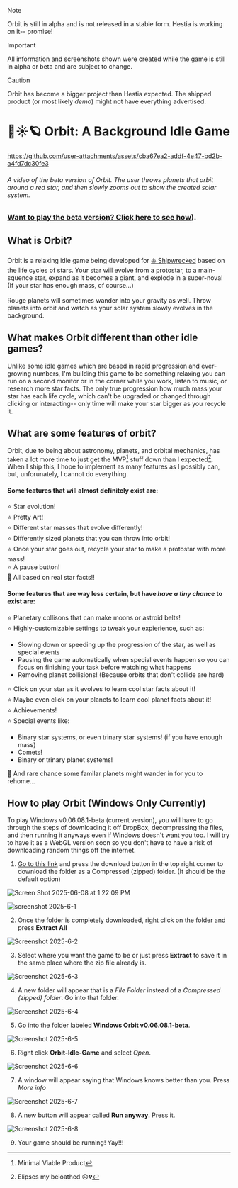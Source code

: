 > [!NOTE]
> Orbit is still in alpha and is not released in a stable form. Hestia is working on it-- promise!

> [!IMPORTANT]
> All information and screenshots shown were created while the game is still in alpha or beta and are subject to change.

> [!CAUTION]
> Orbit has become a bigger project than Hestia expected. The shipped product (or most likely *demo*) might not have everything advertised.

# 🌌☀️🪐 Orbit: A Background Idle Game


https://github.com/user-attachments/assets/cba67ea2-addf-4e47-bd2b-a4fd7dc30fe3


###### A video of the beta version of Orbit. The user throws planets that orbit around a red star, and then slowly zooms out to show the created solar system.

### [Want to play the beta version? Click here to see how](https://github.com/unsaltedkale/Orbit-Idle-Game?tab=readme-ov-file#how-to-play-orbit-windows-only-currently)).

## What is Orbit?

Orbit is a relaxing idle game being developed for [⛵ Shipwrecked](https://shipwrecked.hackclub.com/) based on the life cycles of stars. Your star will evolve from a protostar, to a main-squence star, expand as it becomes a giant, and explode in a super-nova! (If your star has enough mass, of course...)\
\
Rouge planets will sometimes wander into your gravity as well. Throw planets into orbit and watch as your solar system slowly evolves in the background.

## What makes Orbit different than other idle games?

Unlike some idle games which are based in rapid progression and ever-growing numbers, I'm building this game to be something relaxing you can run on a second monitor or in the corner while you work, listen to music, or research more star facts. The only true progression how much mass your star has each life cycle, which can't be upgraded or changed through clicking or interacting-- only time will make your star bigger as you recycle it.   

## What are some features of orbit?

Orbit, due to being about astronomy, planets, and orbital mechanics, has taken a lot more time to just get the MVP[^1] stuff down than I expected[^2]. When I ship this, I hope to implement as many features as I possibly can, but, unforunately, I cannot do everything.

#### Some features that will almost definitely exist are:  
  
⭐ Star evolution!  
⭐ Pretty Art!  
⭐ Different star masses that evolve differently!  
⭐ Differently sized planets that you can throw into orbit!  
⭐ Once your star goes out, recycle your star to make a protostar with more mass!  
⭐ A pause button!  
🌟 All based on real star facts!!  

#### Some features that are way less certain, but have *have a tiny chance* to exist are:
⭐ Planetary collisons that can make moons or astroid belts!  
⭐ Highly-customizable settings to tweak your expierience, such as:  
* Slowing down or speeding up the progression of the star, as well as special events  
* Pausing the game automatically when special events happen so you can focus on finishing your task before watching what happens  
* Removing planet collisions! (Because orbits that don't collide are hard)

⭐ Click on your star as it evolves to learn cool star facts about it!  
⭐ Maybe even click on your planets to learn cool planet facts about it!  
⭐ Achievements!  
⭐ Special events like:  
* Binary star systems, or even trinary star systems! (if you have enough mass)  
* Comets!  
* Binary or trinary planet systems!

🌟 And rare chance some familar planets might wander in for you to rehome...  

## How to play Orbit (Windows Only Currently)

To play Windows v0.06.08.1-beta (current version), you will have to go through the steps of downloading it off DropBox, decompressing the files, and then running it anyways even if Windows doesn't want you too. I will try to have it as a WebGL version soon so you don't have to have a risk of downloading random things off the internet.

1. [Go to this link](https://www.dropbox.com/scl/fi/fu52twtodeq02c701odmi/Windows-Orbit-v0.06.08.1-beta.zip?rlkey=2h2igngb49p8g42vlr1tt7b1i&st=2mf1fpw5&dl=0) and press the download button in the top right corner to download the folder as a Compressed (zipped) folder. (It should be the default option)

![Screen Shot 2025-06-08 at 1 22 09 PM](https://github.com/user-attachments/assets/0a787ce1-4cab-485a-a77d-02801aeed47e)

![screenshot 2025-6-1](https://github.com/user-attachments/assets/e57bfe3a-4bd7-4bd8-8a35-671fcf873b5d)

2. Once the folder is completely downloaded, right click on the folder and press **Extract All**

![Screenshot 2025-6-2](https://github.com/user-attachments/assets/a9b46326-a50d-4b47-8d99-36665288c022)

3. Select where you want the game to be or just press **Extract** to save it in the same place where the zip file already is.

![Screenshot 2025-6-3](https://github.com/user-attachments/assets/fb5721e6-ae6b-4932-99fe-05288210cdfd)

4. A new folder will appear that is a _File Folder_ instead of a _Compressed (zipped) folder_. Go into that folder.

![Screenshot 2025-6-4](https://github.com/user-attachments/assets/615ad829-d2ea-4855-92e9-3306640394de)

5. Go into the folder labeled **Windows Orbit v0.06.08.1-beta**.

![Screenshot 2025-6-5](https://github.com/user-attachments/assets/8479e8a1-878a-484c-8df9-75a3c4ff34d4)

6. Right click **Orbit-Idle-Game** and select _Open_.

![Screenshot 2025-6-6](https://github.com/user-attachments/assets/43fd6d33-3f4c-42a4-8325-834ccbb424bf)

7. A window will appear saying that Windows knows better than you. Press _More info_

![Screenshot 2025-6-7](https://github.com/user-attachments/assets/b7020339-7ef5-4b23-bce1-9c9fba2556b5)

8. A new button will appear called **Run anyway**. Press it.

![Screenshot 2025-6-8](https://github.com/user-attachments/assets/2c2b71c7-4ffc-4069-a825-9cf48b1b04a0)

9. Your game should be running! Yay!!!


[^1]: Minimal Viable Product
[^2]: Elipses my beloathed 😞💔 

